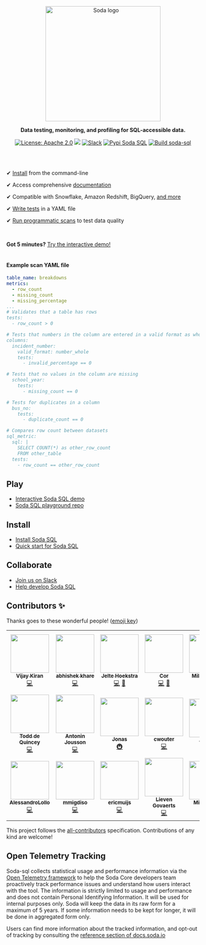 <p align="center"><img src="https://github.com/sodadata/docs/blob/main/assets/images/soda-sql-logo.png" alt="Soda logo" width="300" /></p>

<p align="center"><b>Data testing, monitoring, and profiling for SQL-accessible data.</b></p>

<p align="center">
  <a href="https://github.com/sodadata/soda-sql/blob/main/LICENSE"><img src="https://img.shields.io/badge/license-Apache%202-blue.svg" alt="License: Apache 2.0"></a>
  <a href="#contributors"><img src="https://img.shields.io/badge/all_contributors-21-orange.svg?style=flat-square)"></a>
  <a href="https://join.slack.com/t/soda-community/shared_invite/zt-m77gajo1-nXJF7JtbbRht2zwaiLb9pg"><img alt="Slack" src="https://img.shields.io/badge/chat-slack-green.svg"></a>
  <a href="https://pypi.org/project/soda-sql/"><img alt="Pypi Soda SQL" src="https://img.shields.io/badge/pypi-soda%20sql-green.svg"></a>
  <a href="https://github.com/sodadata/soda-sql/actions/workflows/build.yml"><img alt="Build soda-sql" src="https://github.com/sodadata/soda-sql/actions/workflows/build.yml/badge.svg"></a>
</p>
 <br />
 <br />

<p>&#10004;  <a href="https://docs.soda.io/soda-sql/installation.html">Install</a> from the command-line<br /></p>
<p>&#10004;  Access comprehensive <a href="https://docs.soda.io/soda-sql/overview.html">documentation</a><br /></p>
<p>&#10004;  Compatible with Snowflake, Amazon Redshift, BigQuery, <a href="https://docs.soda.io/soda-sql/installation.html#compatibility">and more</a><br /></p>
<p>&#10004;  <a href="https://docs.soda.io/soda-sql/tests.html">Write tests</a> in a YAML file<br /></p>
<p>&#10004;  <a href="https://docs.soda.io/soda-sql/programmatic_scan.html">Run programmatic scans</a> to test data quality<br /></p>
<br />

**Got 5 minutes?** <a href="https://docs.soda.io/soda-sql/interactive-demo.html" target="_blank">Try the interactive demo!</a><br />
<br />

#### Example scan YAML file
```yaml
table_name: breakdowns
metrics:
  - row_count
  - missing_count
  - missing_percentage
...
# Validates that a table has rows
tests:
  - row_count > 0

# Tests that numbers in the column are entered in a valid format as whole numbers
columns:
  incident_number:
    valid_format: number_whole
    tests:
      - invalid_percentage == 0

# Tests that no values in the column are missing
  school_year:
    tests:
      - missing_count == 0

# Tests for duplicates in a column
  bus_no:
    tests:
      - duplicate_count == 0

# Compares row count between datasets
sql_metric: 
  sql: |
    SELECT COUNT(*) as other_row_count
    FROM other_table
  tests:
    - row_count == other_row_count
```

## Play
* <a href="https://docs.soda.io/soda-sql/interactive-demo.html">Interactive Soda SQL demo</a>
* <a href="https://github.com/sodadata/tutorial-demo-project" target="_blank">Soda SQL playground repo</a>

## Install
* <a href="https://docs.soda.io/soda-sql/installation.html">Install Soda SQL</a>
* <a href="https://docs.soda.io/soda-sql/5_min_tutorial.html">Quick start for Soda SQL</a>

## Collaborate
* <a href="https://community.soda.io/slack" target="_blank">Join us on Slack</a>
* <a href="https://github.com/sodadata/soda-sql/blob/main/CONTRIBUTING.md" target="_blank">Help develop Soda SQL</a>


## Contributors ✨

Thanks goes to these wonderful people! ([emoji key](https://allcontributors.org/docs/en/emoji-key))

<!-- ALL-CONTRIBUTORS-LIST:START - Do not remove or modify this section -->
<!-- prettier-ignore-start -->
<!-- markdownlint-disable -->
<table>
  <tr>
    <td align="center"><a href="https://www.vijaykiran.com"><img src="https://avatars.githubusercontent.com/u/23506?v=4?s=100" width="100px;" alt=""/><br /><sub><b>Vijay Kiran</b></sub></a><br /><a href="https://github.com/sodadata/soda-sql/commits?author=vijaykiran" title="Code">💻</a></td>
    <td align="center"><a href="https://github.com/abhishek-khare"><img src="https://avatars.githubusercontent.com/u/44169877?v=4?s=100" width="100px;" alt=""/><br /><sub><b>abhishek khare</b></sub></a><br /><a href="https://github.com/sodadata/soda-sql/commits?author=abhishek-khare" title="Code">💻</a></td>
    <td align="center"><a href="https://github.com/jcshoekstra"><img src="https://avatars.githubusercontent.com/u/6941860?v=4?s=100" width="100px;" alt=""/><br /><sub><b>Jelte Hoekstra</b></sub></a><br /><a href="https://github.com/sodadata/soda-sql/commits?author=jcshoekstra" title="Code">💻</a> <a href="https://github.com/sodadata/soda-sql/commits?author=jcshoekstra" title="Documentation">📖</a></td>
    <td align="center"><a href="https://github.com/JCZuurmond"><img src="https://avatars.githubusercontent.com/u/5946784?v=4?s=100" width="100px;" alt=""/><br /><sub><b>Cor</b></sub></a><br /><a href="https://github.com/sodadata/soda-sql/commits?author=JCZuurmond" title="Code">💻</a> <a href="https://github.com/sodadata/soda-sql/commits?author=JCZuurmond" title="Documentation">📖</a></td>
    <td align="center"><a href="https://aleksic.dev"><img src="https://avatars.githubusercontent.com/u/50055?v=4?s=100" width="100px;" alt=""/><br /><sub><b>Milan Aleksić</b></sub></a><br /><a href="#infra-milanaleksic" title="Infrastructure (Hosting, Build-Tools, etc)">🚇</a></td>
    <td align="center"><a href="http://www.fakir.dev"><img src="https://avatars.githubusercontent.com/u/5069674?v=4?s=100" width="100px;" alt=""/><br /><sub><b>Ayoub Fakir</b></sub></a><br /><a href="https://github.com/sodadata/soda-sql/commits?author=fakirAyoub" title="Code">💻</a></td>
    <td align="center"><a href="https://tonkonozhenko.com"><img src="https://avatars.githubusercontent.com/u/1307646?v=4?s=100" width="100px;" alt=""/><br /><sub><b>Alex Tonkonozhenko</b></sub></a><br /><a href="https://github.com/sodadata/soda-sql/commits?author=Tonkonozhenko" title="Code">💻</a></td>
  </tr>
  <tr>
    <td align="center"><a href="https://toddy86.github.io/blog/"><img src="https://avatars.githubusercontent.com/u/10559757?v=4?s=100" width="100px;" alt=""/><br /><sub><b>Todd de Quincey</b></sub></a><br /><a href="https://github.com/sodadata/soda-sql/commits?author=toddy86" title="Code">💻</a></td>
    <td align="center"><a href="https://antoninjsn.netlify.app"><img src="https://avatars.githubusercontent.com/u/18756890?v=4?s=100" width="100px;" alt=""/><br /><sub><b>Antonin Jousson</b></sub></a><br /><a href="https://github.com/sodadata/soda-sql/commits?author=Antoninj" title="Code">💻</a></td>
    <td align="center"><a href="http://www.omeyocan.be"><img src="https://avatars.githubusercontent.com/u/153805?v=4?s=100" width="100px;" alt=""/><br /><sub><b>Jonas</b></sub></a><br /><a href="#infra-jmarien" title="Infrastructure (Hosting, Build-Tools, etc)">🚇</a></td>
    <td align="center"><a href="http://www.webunit.be"><img src="https://avatars.githubusercontent.com/u/1439383?v=4?s=100" width="100px;" alt=""/><br /><sub><b>cwouter</b></sub></a><br /><a href="https://github.com/sodadata/soda-sql/commits?author=cwouter" title="Code">💻</a></td>
    <td align="center"><a href="https://github.com/janet-can"><img src="https://avatars.githubusercontent.com/u/63879030?v=4?s=100" width="100px;" alt=""/><br /><sub><b>Janet R</b></sub></a><br /><a href="https://github.com/sodadata/soda-sql/commits?author=janet-can" title="Documentation">📖</a></td>
    <td align="center"><a href="http://www.bastienboutonnet.com"><img src="https://avatars.githubusercontent.com/u/4304794?v=4?s=100" width="100px;" alt=""/><br /><sub><b>Bastien Boutonnet</b></sub></a><br /><a href="https://github.com/sodadata/soda-sql/commits?author=bastienboutonnet" title="Code">💻</a></td>
    <td align="center"><a href="https://twitter.com/tombaeyens"><img src="https://avatars.githubusercontent.com/u/944245?v=4?s=100" width="100px;" alt=""/><br /><sub><b>Tom Baeyens</b></sub></a><br /><a href="https://github.com/sodadata/soda-sql/commits?author=tombaeyens" title="Code">💻</a></td>
  </tr>
  <tr>
    <td align="center"><a href="https://github.com/AlessandroLollo"><img src="https://avatars.githubusercontent.com/u/1206243?v=4?s=100" width="100px;" alt=""/><br /><sub><b>AlessandroLollo</b></sub></a><br /><a href="https://github.com/sodadata/soda-sql/commits?author=AlessandroLollo" title="Code">💻</a></td>
    <td align="center"><a href="https://www.linkedin.com/in/migdisoglu/"><img src="https://avatars.githubusercontent.com/u/4024345?v=4?s=100" width="100px;" alt=""/><br /><sub><b>mmigdiso</b></sub></a><br /><a href="https://github.com/sodadata/soda-sql/commits?author=mmigdiso" title="Code">💻</a></td>
    <td align="center"><a href="https://github.com/ericmuijs"><img src="https://avatars.githubusercontent.com/u/17954084?v=4?s=100" width="100px;" alt=""/><br /><sub><b>ericmuijs</b></sub></a><br /><a href="https://github.com/sodadata/soda-sql/commits?author=ericmuijs" title="Code">💻</a></td>
    <td align="center"><a href="https://www.elaidata.com"><img src="https://avatars.githubusercontent.com/u/1313689?v=4?s=100" width="100px;" alt=""/><br /><sub><b>Lieven Govaerts</b></sub></a><br /><a href="https://github.com/sodadata/soda-sql/commits?author=lgov" title="Code">💻</a></td>
    <td align="center"><a href="http://justsomegeek.com"><img src="https://avatars.githubusercontent.com/u/582933?v=4?s=100" width="100px;" alt=""/><br /><sub><b>Milan Lukac</b></sub></a><br /><a href="https://github.com/sodadata/soda-sql/commits?author=m1n0" title="Code">💻</a></td>
  </tr>
</table>

<!-- markdownlint-restore -->
<!-- prettier-ignore-end -->

<!-- ALL-CONTRIBUTORS-LIST:END -->

This project follows the [all-contributors](https://github.com/all-contributors/all-contributors) specification. Contributions of any kind are welcome!

## Open Telemetry Tracking

Soda-sql collects statistical usage and performance information via the [Open Telemetry framework](https://opentelemetry.io) to help the Soda Core developers team proactively track performance issues and understand how users interact with the tool.
The information is strictly limited to usage and performance and does not contain Personal Identifying Information. It will be used for internal purposes only. Soda will keep the data in its raw form for a maximum of 5 years. If some information needs to be kept for longer, it will be done in aggregated form only.

Users can find more information about the tracked information, and opt-out of tracking by consulting the [reference section of docs.soda.io](https://docs.soda.io/soda-sql/global-configuration.html)
